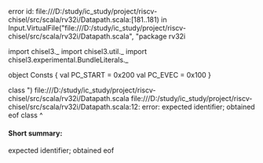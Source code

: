 error id: file:///D:/study/ic_study/project/riscv-chisel/src/scala/rv32i/Datapath.scala:[181..181) in Input.VirtualFile("file:///D:/study/ic_study/project/riscv-chisel/src/scala/rv32i/Datapath.scala", "package rv32i

import chisel3._
import chisel3.util._
import chisel3.experimental.BundleLiterals._

object Consts {
  val PC_START = 0x200
  val PC_EVEC = 0x100
}

class ")
file:///D:/study/ic_study/project/riscv-chisel/src/scala/rv32i/Datapath.scala
file:///D:/study/ic_study/project/riscv-chisel/src/scala/rv32i/Datapath.scala:12: error: expected identifier; obtained eof
class 
      ^
#### Short summary: 

expected identifier; obtained eof